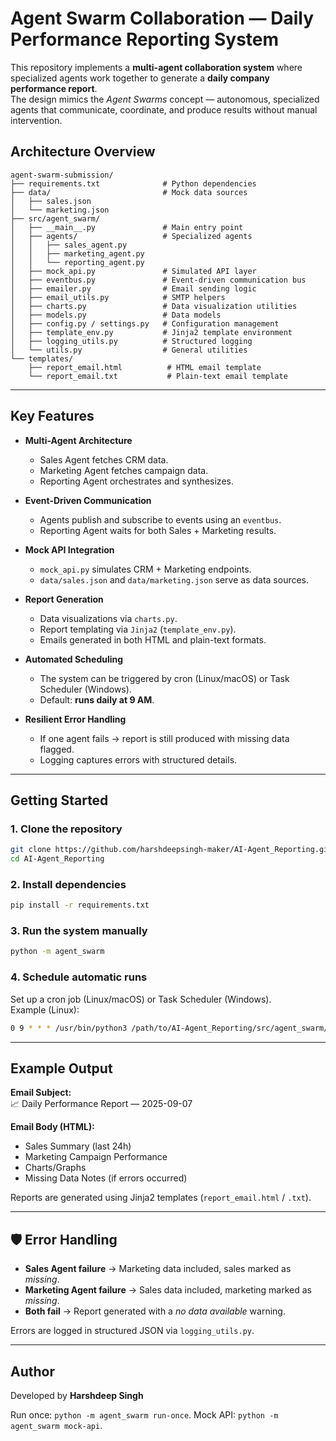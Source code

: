 #  Agent Swarm Collaboration — Daily Performance Reporting System

This repository implements a **multi-agent collaboration system** where specialized agents work together to generate a **daily company performance report**.  
The design mimics the *Agent Swarms* concept — autonomous, specialized agents that communicate, coordinate, and produce results without manual intervention.

##  Architecture Overview

```
agent-swarm-submission/
├── requirements.txt              # Python dependencies
├── data/                         # Mock data sources
│   ├── sales.json
│   └── marketing.json
├── src/agent_swarm/
│   ├── __main__.py               # Main entry point
│   ├── agents/                   # Specialized agents
│   │   ├── sales_agent.py
│   │   ├── marketing_agent.py
│   │   └── reporting_agent.py
│   ├── mock_api.py               # Simulated API layer
│   ├── eventbus.py               # Event-driven communication bus
│   ├── emailer.py                # Email sending logic
│   ├── email_utils.py            # SMTP helpers
│   ├── charts.py                 # Data visualization utilities
│   ├── models.py                 # Data models
│   ├── config.py / settings.py   # Configuration management
│   ├── template_env.py           # Jinja2 template environment
│   ├── logging_utils.py          # Structured logging
│   └── utils.py                  # General utilities
└── templates/
    ├── report_email.html          # HTML email template
    └── report_email.txt           # Plain-text email template
```

---

##  Key Features

- **Multi-Agent Architecture**  
  - Sales Agent fetches CRM data.  
  - Marketing Agent fetches campaign data.  
  - Reporting Agent orchestrates and synthesizes.  

- **Event-Driven Communication**  
  - Agents publish and subscribe to events using an `eventbus`.  
  - Reporting Agent waits for both Sales + Marketing results.  

- **Mock API Integration**  
  - `mock_api.py` simulates CRM + Marketing endpoints.  
  - `data/sales.json` and `data/marketing.json` serve as data sources.  

- **Report Generation**  
  - Data visualizations via `charts.py`.  
  - Report templating via `Jinja2` (`template_env.py`).  
  - Emails generated in both HTML and plain-text formats.  

- **Automated Scheduling**  
  - The system can be triggered by cron (Linux/macOS) or Task Scheduler (Windows).  
  - Default: **runs daily at 9 AM**.  

- **Resilient Error Handling**  
  - If one agent fails → report is still produced with missing data flagged.  
  - Logging captures errors with structured details.  

---

##  Getting Started

### 1. Clone the repository
```bash
git clone https://github.com/harshdeepsingh-maker/AI-Agent_Reporting.git
cd AI-Agent_Reporting
```

### 2. Install dependencies
```bash
pip install -r requirements.txt
```

### 3. Run the system manually
```bash
python -m agent_swarm
```

### 4. Schedule automatic runs
Set up a cron job (Linux/macOS) or Task Scheduler (Windows).  
Example (Linux):
```bash
0 9 * * * /usr/bin/python3 /path/to/AI-Agent_Reporting/src/agent_swarm/__main__.py
```

---

##  Example Output

**Email Subject:**  
📈 Daily Performance Report — 2025-09-07  

**Email Body (HTML):**
- Sales Summary (last 24h)
- Marketing Campaign Performance
- Charts/Graphs
- Missing Data Notes (if errors occurred)

Reports are generated using Jinja2 templates (`report_email.html` / `.txt`).

---

## 🛡 Error Handling

- **Sales Agent failure** → Marketing data included, sales marked as *missing*.  
- **Marketing Agent failure** → Sales data included, marketing marked as *missing*.  
- **Both fail** → Report generated with a *no data available* warning.  

Errors are logged in structured JSON via `logging_utils.py`.

---



##  Author

Developed by **Harshdeep Singh**  

Run once: `python -m agent_swarm run-once`.
Mock API: `python -m agent_swarm mock-api`.
